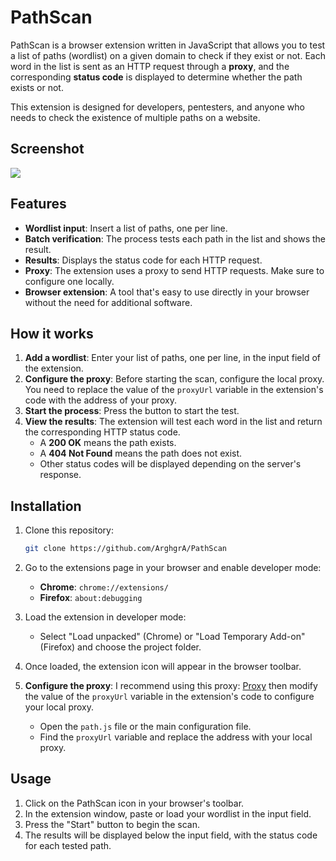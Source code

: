 # PathScan

PathScan is a browser extension written in JavaScript that allows you to test a list of paths (wordlist) on a given domain to check if they exist or not. Each word in the list is sent as an HTTP request through a **proxy**, and the corresponding **status code** is displayed to determine whether the path exists or not.

This extension is designed for developers, pentesters, and anyone who needs to check the existence of multiple paths on a website.

## Screenshot

![](https://i.postimg.cc/7LkhQ9ft/pathscan.png)

## Features

- **Wordlist input**: Insert a list of paths, one per line.
- **Batch verification**: The process tests each path in the list and shows the result.
- **Results**: Displays the status code for each HTTP request.
- **Proxy**: The extension uses a proxy to send HTTP requests. Make sure to configure one locally.
- **Browser extension**: A tool that's easy to use directly in your browser without the need for additional software.

## How it works

1. **Add a wordlist**: Enter your list of paths, one per line, in the input field of the extension.
2. **Configure the proxy**: Before starting the scan, configure the local proxy. You need to replace the value of the `proxyUrl` variable in the extension's code with the address of your proxy.
3. **Start the process**: Press the button to start the test.
4. **View the results**: The extension will test each word in the list and return the corresponding HTTP status code.
   - A **200 OK** means the path exists.
   - A **404 Not Found** means the path does not exist.
   - Other status codes will be displayed depending on the server's response.

## Installation

1. Clone this repository:
    ```bash
    git clone https://github.com/ArghgrA/PathScan
    ```

2. Go to the extensions page in your browser and enable developer mode:
   - **Chrome**: `chrome://extensions/`
   - **Firefox**: `about:debugging`
   
3. Load the extension in developer mode:
   - Select "Load unpacked" (Chrome) or "Load Temporary Add-on" (Firefox) and choose the project folder.

4. Once loaded, the extension icon will appear in the browser toolbar.

5. **Configure the proxy**:
   I recommend using this proxy: [Proxy](https://github.com/Rob--W/cors-anywhere) then modify the value of the `proxyUrl` variable in the extension's code to configure your local proxy.
   - Open the `path.js` file or the main configuration file.
   - Find the `proxyUrl` variable and replace the address with your local proxy.

## Usage

1. Click on the PathScan icon in your browser's toolbar.
2. In the extension window, paste or load your wordlist in the input field.
3. Press the "Start" button to begin the scan.
4. The results will be displayed below the input field, with the status code for each tested path.

